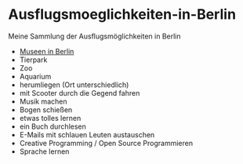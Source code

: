 # Ausflugsmoeglichkeiten-in-Berlin
Meine Sammlung der Ausflugsmöglichkeiten in Berlin

- [Museen in Berlin](./www_berlin_de_slash_museen.txt)
- Tierpark
- Zoo
- Aquarium
- herumliegen (Ort unterschiedlich)
- mit Scooter durch die Gegend fahren
- Musik machen
- Bogen schießen
- etwas tolles lernen
- ein Buch durchlesen
- E-Mails mit schlauen Leuten austauschen
- Creative Programming / Open Source Programmieren
- Sprache lernen

